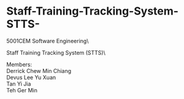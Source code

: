 # Staff-Training-Tracking-System-STTS-
5001CEM Software Engineering\

Staff Training Tracking System (STTS)\

Members:\
Derrick Chew Min Chiang\
Devus Lee Yu Xuan\
Tan Yi Jia\
Teh Ger Min
